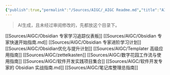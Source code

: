 ```yaml
---
{"publish":true,"permalink":"/Sources/AIGC/_AIGC Readme.md","title":"AIGC","created":"2025-06-07T01:57:27.668+08:00","modified":"2025-07-09T15:30:00.993+08:00","published":"2025-07-09T15:30:00.993+08:00","tags":["AI生成"],"cssclasses":""}
---
```



> AI生成，且未经过审阅修改的，先都放这个目录下。

[[Sources/AIGC/Obsidian 专家学习追踪仪表板]]
[[Sources/AIGC/Obsidian 专家快速开始指南.md]]
[[Sources/AIGC/Obsidian 专家进阶学习计划]]
[[Sources/AIGC/Obsidian优化与提升计划]]
[[Sources/AIGC/Templater 高级应用指南]]
[[Sources/AIGC/zettelkasten]]
[[Sources/AIGC/数字花园工作流与使用指南]]
[[Sources/AIGC/软件开发实践项目集合]]
[[Sources/AIGC/软件开发专家的 Obsidian 实战指南.md]]
[[Sources/AIGC/笔记库整理总指南]]
